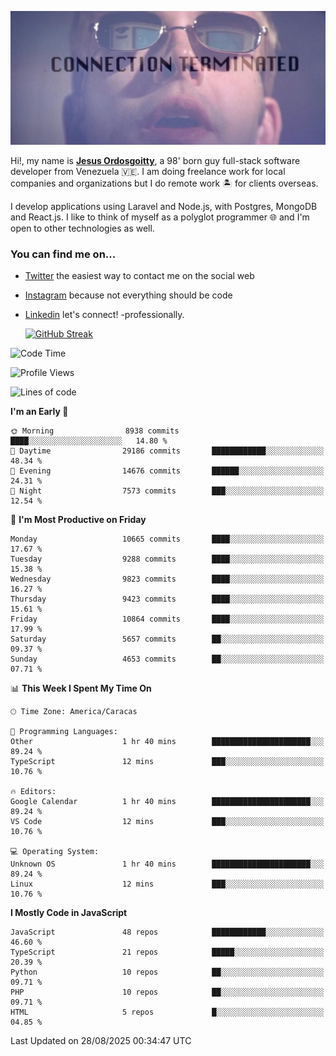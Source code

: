 ![hackers movie reference](./disconnected.jpg)

Hi!, my name is [**Jesus Ordosgoitty**](https://jodaz.dev), a 98' born guy full-stack software developer from Venezuela 🇻🇪. I am doing freelance work for local companies and organizations but I do remote work 🏝️ for clients overseas. 

I develop applications using Laravel and Node.js, with Postgres, MongoDB and React.js. I like to think of myself as a polyglot programmer 🌐 and I'm open to other technologies as well.

### You can find me on...

- [Twitter](https://twitter.com/jodaz_) the easiest way to contact me on the social web
- [Instagram](https://instagram.com/jodaz_) because not everything should be code
- [Linkedin](https://linkedin.com/in/jodaz) let's connect! -professionally.


    [![GitHub Streak](https://streak-stats.demolab.com?user=jodaz&theme=tokyonight)](https://git.io/streak-stats)

<!--START_SECTION:waka-->
![Code Time](http://img.shields.io/badge/Code%20Time-11%2C313%20hrs%209%20mins-blue)

![Profile Views](http://img.shields.io/badge/Profile%20Views-0-blue)

![Lines of code](https://img.shields.io/badge/From%20Hello%20World%20I%27ve%20Written-85.6%20million%20lines%20of%20code-blue)

**I'm an Early 🐤** 

```text
🌞 Morning                8938 commits        ████░░░░░░░░░░░░░░░░░░░░░   14.80 % 
🌆 Daytime                29186 commits       ████████████░░░░░░░░░░░░░   48.34 % 
🌃 Evening                14676 commits       ██████░░░░░░░░░░░░░░░░░░░   24.31 % 
🌙 Night                  7573 commits        ███░░░░░░░░░░░░░░░░░░░░░░   12.54 % 
```
📅 **I'm Most Productive on Friday** 

```text
Monday                   10665 commits       ████░░░░░░░░░░░░░░░░░░░░░   17.67 % 
Tuesday                  9288 commits        ████░░░░░░░░░░░░░░░░░░░░░   15.38 % 
Wednesday                9823 commits        ████░░░░░░░░░░░░░░░░░░░░░   16.27 % 
Thursday                 9423 commits        ████░░░░░░░░░░░░░░░░░░░░░   15.61 % 
Friday                   10864 commits       ████░░░░░░░░░░░░░░░░░░░░░   17.99 % 
Saturday                 5657 commits        ██░░░░░░░░░░░░░░░░░░░░░░░   09.37 % 
Sunday                   4653 commits        ██░░░░░░░░░░░░░░░░░░░░░░░   07.71 % 
```


📊 **This Week I Spent My Time On** 

```text
🕑︎ Time Zone: America/Caracas

💬 Programming Languages: 
Other                    1 hr 40 mins        ██████████████████████░░░   89.24 % 
TypeScript               12 mins             ███░░░░░░░░░░░░░░░░░░░░░░   10.76 % 

🔥 Editors: 
Google Calendar          1 hr 40 mins        ██████████████████████░░░   89.24 % 
VS Code                  12 mins             ███░░░░░░░░░░░░░░░░░░░░░░   10.76 % 

💻 Operating System: 
Unknown OS               1 hr 40 mins        ██████████████████████░░░   89.24 % 
Linux                    12 mins             ███░░░░░░░░░░░░░░░░░░░░░░   10.76 % 
```

**I Mostly Code in JavaScript** 

```text
JavaScript               48 repos            ████████████░░░░░░░░░░░░░   46.60 % 
TypeScript               21 repos            █████░░░░░░░░░░░░░░░░░░░░   20.39 % 
Python                   10 repos            ██░░░░░░░░░░░░░░░░░░░░░░░   09.71 % 
PHP                      10 repos            ██░░░░░░░░░░░░░░░░░░░░░░░   09.71 % 
HTML                     5 repos             █░░░░░░░░░░░░░░░░░░░░░░░░   04.85 % 
```




 Last Updated on 28/08/2025 00:34:47 UTC
<!--END_SECTION:waka-->
